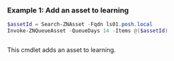 ### Example 1: Add an asset to learning
```powershell
$assetId = Search-ZNAsset -Fqdn ls01.posh.local
Invoke-ZNQueueAsset -QueueDays 14 -Items @($assetId)
```

```output

```

This cmdlet adds an asset to learning.
